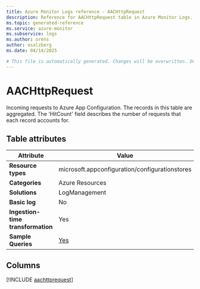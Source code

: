 ```yaml
---
title: Azure Monitor Logs reference - AACHttpRequest
description: Reference for AACHttpRequest table in Azure Monitor Logs.
ms.topic: generated-reference
ms.service: azure-monitor
ms.subservice: logs
ms.author: orens
author: osalzberg
ms.date: 04/14/2025

# This file is automatically generated. Changes will be overwritten. Do not change this file directly.
---
```


# AACHttpRequest

Incoming requests to Azure App Configuration. The records in this table are aggregated. The 'HitCount' field describes the number of requests that each record accounts for.


## Table attributes

|Attribute|Value|
|---|---|
|**Resource types**|microsoft.appconfiguration/configurationstores|
|**Categories**|Azure Resources|
|**Solutions**| LogManagement|
|**Basic log**|No|
|**Ingestion-time transformation**|Yes|
|**Sample Queries**|[Yes](/azure/azure-monitor/reference/queries/aachttprequest)|



## Columns
  
[!INCLUDE [aachttprequest](~/reusable-content/ce-skilling/azure/includes/azure-monitor/reference/tables/aachttprequest-include.md)]
